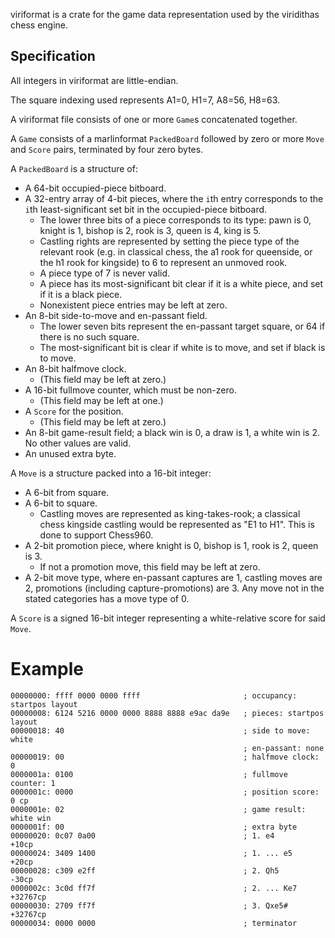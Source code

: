 viriformat is a crate for the game data representation used by the viridithas chess engine.

## Specification

All integers in viriformat are little-endian.

The square indexing used represents A1=0, H1=7, A8=56, H8=63.

A viriformat file consists of one or more `Game`s concatenated together.

A `Game` consists of a marlinformat `PackedBoard` followed by zero or more `Move` and `Score` pairs, terminated by four zero bytes.

A `PackedBoard` is a structure of:
- A 64-bit occupied-piece bitboard.
- A 32-entry array of 4-bit pieces, where the `i`th entry corresponds to the `i`th least-significant set bit in the occupied-piece bitboard.
  - The lower three bits of a piece corresponds to its type: pawn is 0, knight is 1, bishop is 2, rook is 3, queen is 4, king is 5.
  - Castling rights are represented by setting the piece type of the relevant rook (e.g. in classical chess, the a1 rook for queenside, or the h1 rook for kingside) to 6 to represent an unmoved rook.
  - A piece type of 7 is never valid.
  - A piece has its most-significant bit clear if it is a white piece, and set if it is a black piece.
  - Nonexistent piece entries may be left at zero.
- An 8-bit side-to-move and en-passant field.
  - The lower seven bits represent the en-passant target square, or 64 if there is no such square.
  - The most-significant bit is clear if white is to move, and set if black is to move.
- An 8-bit halfmove clock.
  - (This field may be left at zero.)
- A 16-bit fullmove counter, which must be non-zero.
  - (This field may be left at one.)
- A `Score` for the position.
  - (This field may be left at zero.)
- An 8-bit game-result field; a black win is 0, a draw is 1, a white win is 2. No other values are valid.
- An unused extra byte.

A `Move` is a structure packed into a 16-bit integer:
- A 6-bit from square.
- A 6-bit to square.
  - Castling moves are represented as king-takes-rook; a classical chess kingside castling would be represented as "E1 to H1". This is done to support Chess960.
- A 2-bit promotion piece, where knight is 0, bishop is 1, rook is 2, queen is 3.
  - If not a promotion move, this field may be left at zero.
- A 2-bit move type, where en-passant captures are 1, castling moves are 2, promotions (including capture-promotions) are 3. Any move not in the stated categories has a move type of 0.

A `Score` is a signed 16-bit integer representing a white-relative score for said `Move`.

# Example

```
00000000: ffff 0000 0000 ffff                       ; occupancy: startpos layout
00000008: 6124 5216 0000 0000 8888 8888 e9ac da9e   ; pieces: startpos layout
00000018: 40                                        ; side to move: white
                                                    ; en-passant: none
00000019: 00                                        ; halfmove clock: 0
0000001a: 0100                                      ; fullmove counter: 1
0000001c: 0000                                      ; position score: 0 cp
0000001e: 02                                        ; game result: white win
0000001f: 00                                        ; extra byte
00000020: 0c07 0a00                                 ; 1. e4       +10cp
00000024: 3409 1400                                 ; 1. ... e5   +20cp
00000028: c309 e2ff                                 ; 2. Qh5      -30cp
0000002c: 3c0d ff7f                                 ; 2. ... Ke7  +32767cp
00000030: 2709 ff7f                                 ; 3. Qxe5#    +32767cp
00000034: 0000 0000                                 ; terminator
```
